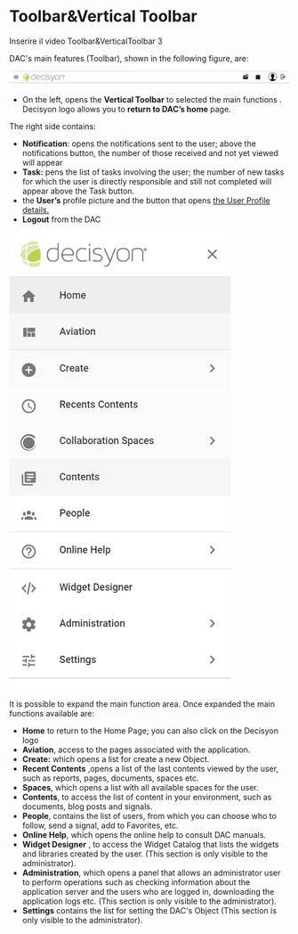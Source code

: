 # Toolbar&Vertical Toolbar

Inserire il video Toolbar&VerticalToolbar 3

DAC's main features \(Toolbar\), shown in the following figure, are:

![](../.gitbook/assets/toolbar.png)

* On the left, opens the **Vertical Toolbar** to selected the main functions . Decisyon logo allows you to **return to DAC’s home** page.

The right side contains:

* **Notification**: opens the notifications sent to the user; above the notifications button, the number of those received and not yet viewed will appear
* **Task:** pens the list of tasks involving the user; the number of new tasks for which the user is directly responsible and still not completed will appear above the Task button.
* the **User’s** profile picture and the button that opens [the User Profile details.  ](http://documents.decisyon.com/tomcat/manuals/user/ge/en/web/userProfile.htm#_Spazi) 
* **Logout** from the DAC

![](../.gitbook/assets/verticaltoolbar.png)

It is possible to expand the main function area. Once expanded the main functions available are:

* **Home** to return to the Home Page; you can also click on the Decisyon logo
* **Aviation**, access to the pages associated with the application.
* **Create:** which opens a list for create a new Object.
* **Recent Contents** ,opens a list of the last contents viewed by the user, such as reports, pages, documents, spaces etc.
* **Spaces**, which opens a list with all available spaces for the user.
* **Contents**, to access the list of content in your environment, such as documents, blog posts and signals.
* **People**, contains the list of users, from which you can choose who to follow, send a signal, add to Favorites, etc.
* **Online Help**, which opens the online help to consult DAC manuals.
* **Widget Designer** , to access the Widget Catalog that lists the widgets and libraries created by the user. \(This section is only visible to the administrator\).
* **Administration**, which opens a panel that allows an administrator user to perform operations such as checking information about the application server and the users who are logged in, downloading the application logs etc. \(This section is only visible to the administrator\).
* **Settings** contains the list for setting the DAC's Object \(This section is only visible to the administrator\).

